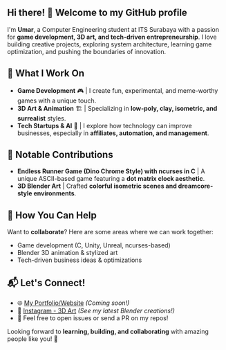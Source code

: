 ## Hi there! 👋 Welcome to my GitHub profile

<!--
**marrhman/marrhman** is a ✨ _special_ ✨ repository because its `README.md` (this file) appears on your GitHub profile.

Here are some ideas to get you started:

- 🔭 I’m currently working on ...
- 🌱 I’m currently learning ...
- 👯 I’m looking to collaborate on ...
- 🤔 I’m looking for help with ...
- 💬 Ask me about ...
- 📫 How to reach me: ...
- 😄 Pronouns: ...
- ⚡ Fun fact: ...
-->

I'm **Umar**, a Computer Engineering student at ITS Surabaya with a passion for **game development, 3D art, and tech-driven entrepreneurship**. I love building creative projects, exploring system architecture, learning game optimization, and pushing the boundaries of innovation.

## 🚀 What I Work On
- **Game Development** 🎮 | I create fun, experimental, and meme-worthy games with a unique touch.
- **3D Art & Animation** 🏗️ | Specializing in **low-poly, clay, isometric, and surrealist** styles.
- **Tech Startups & AI** 🤖 | I explore how technology can improve businesses, especially in **affiliates, automation, and management**.

## 🌟 Notable Contributions
- **Endless Runner Game (Dino Chrome Style) with ncurses in C** | A unique ASCII-based game featuring a **dot matrix clock aesthetic**.
- **3D Blender Art** | Crafted **colorful isometric scenes and dreamcore-style environments**.

## 📌 How You Can Help
Want to **collaborate**? Here are some areas where we can work together:
- Game development (C, Unity, Unreal, ncurses-based)
- Blender 3D animation & stylized art
- Tech-driven business ideas & optimizations

## 📬 Let's Connect!
- 🌐 [My Portfolio/Website](#) *(Coming soon!)*
- 🎨 [Instagram - 3D Art](https://www.instagram.com/aeralous.art) *(See my latest Blender creations!)*
- 📩 Feel free to open issues or send a PR on my repos!

Looking forward to **learning, building, and collaborating** with amazing people like you! 🚀
